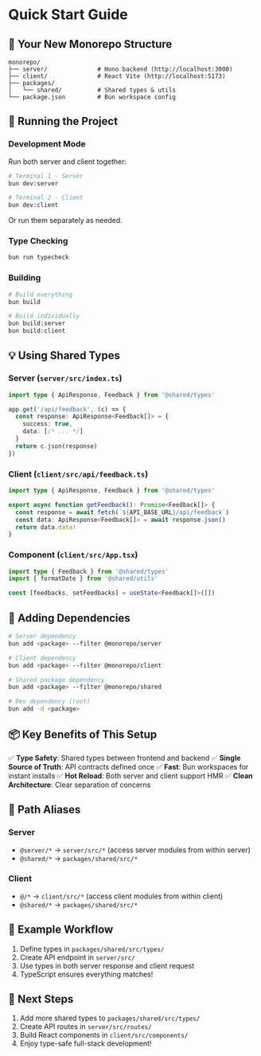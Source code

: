 # Quick Start Guide

## 🎯 Your New Monorepo Structure

```
monorepo/
├── server/              # Hono backend (http://localhost:3000)
├── client/              # React Vite (http://localhost:5173)
├── packages/
│   └── shared/          # Shared types & utils
└── package.json         # Bun workspace config
```

## 🚀 Running the Project

### Development Mode

Run both server and client together:
```bash
# Terminal 1 - Server
bun dev:server

# Terminal 2 - Client
bun dev:client
```

Or run them separately as needed.

### Type Checking

```bash
bun run typecheck
```

### Building

```bash
# Build everything
bun build

# Build individually
bun build:server
bun build:client
```

## 💡 Using Shared Types

### Server (`server/src/index.ts`)
```typescript
import type { ApiResponse, Feedback } from '@shared/types'

app.get('/api/feedback', (c) => {
  const response: ApiResponse<Feedback[]> = {
    success: true,
    data: [/* ... */]
  }
  return c.json(response)
})
```

### Client (`client/src/api/feedback.ts`)
```typescript
import type { ApiResponse, Feedback } from '@shared/types'

export async function getFeedback(): Promise<Feedback[]> {
  const response = await fetch(`${API_BASE_URL}/api/feedback`)
  const data: ApiResponse<Feedback[]> = await response.json()
  return data.data!
}
```

### Component (`client/src/App.tsx`)
```typescript
import type { Feedback } from '@shared/types'
import { formatDate } from '@shared/utils'

const [feedbacks, setFeedbacks] = useState<Feedback[]>([])
```

## 🔧 Adding Dependencies

```bash
# Server dependency
bun add <package> --filter @monorepo/server

# Client dependency
bun add <package> --filter @monorepo/client

# Shared package dependency
bun add <package> --filter @monorepo/shared

# Dev dependency (root)
bun add -d <package>
```

## 📦 Key Benefits of This Setup

✅ **Type Safety**: Shared types between frontend and backend
✅ **Single Source of Truth**: API contracts defined once
✅ **Fast**: Bun workspaces for instant installs
✅ **Hot Reload**: Both server and client support HMR
✅ **Clean Architecture**: Clear separation of concerns

## 🎨 Path Aliases

### Server
- `@server/*` → `server/src/*` (access server modules from within server)
- `@shared/*` → `packages/shared/src/*`

### Client
- `@/*` → `client/src/*` (access client modules from within client)
- `@shared/*` → `packages/shared/src/*`

## 🧪 Example Workflow

1. Define types in `packages/shared/src/types/`
2. Create API endpoint in `server/src/`
3. Use types in both server response and client request
4. TypeScript ensures everything matches!

## 📝 Next Steps

1. Add more shared types to `packages/shared/src/types/`
2. Create API routes in `server/src/routes/`
3. Build React components in `client/src/components/`
4. Enjoy type-safe full-stack development!
